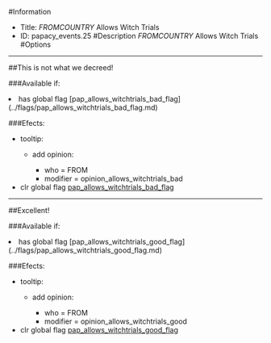 #Information
 - Title: $FROMCOUNTRY$ Allows Witch Trials
 - ID: papacy_events.25
#Description
$FROMCOUNTRY$ Allows Witch Trials
#Options

___
##This is not what we decreed!

###Available if:
<li>has global flag [pap_allows_witchtrials_bad_flag](../flags/pap_allows_witchtrials_bad_flag.md)</li>

###Efects:<ul><li>tooltip:</li><ul><li>add opinion:</li><ul><li>who = FROM</li><li>modifier = opinion_allows_witchtrials_bad</li></ul></ul><li>clr global flag [pap_allows_witchtrials_bad_flag](../flags/pap_allows_witchtrials_bad_flag.md)</li></ul>

___
##Excellent!

###Available if:
<li>has global flag [pap_allows_witchtrials_good_flag](../flags/pap_allows_witchtrials_good_flag.md)</li>

###Efects:<ul><li>tooltip:</li><ul><li>add opinion:</li><ul><li>who = FROM</li><li>modifier = opinion_allows_witchtrials_good</li></ul></ul><li>clr global flag [pap_allows_witchtrials_good_flag](../flags/pap_allows_witchtrials_good_flag.md)</li></ul>
